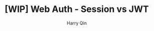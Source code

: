 ---
layout: ../../layouts/Post.astro
title: "[WIP] Web Auth - Session vs JWT"
description: This is an example blog post
publishDate: 
author: "Harry Qin"
---